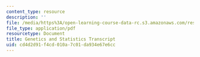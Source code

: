 ```yaml
---
content_type: resource
description: ''
file: /media/https%3A/open-learning-course-data-rc.s3.amazonaws.com/res-tll-004-stem-concept-videos-fall-2013/cd4d2d91f4cd010a7c01da934e67e6cc_MITRES_TLL-004F13_Genetics.pdf
file_type: application/pdf
resourcetype: Document
title: Genetics and Statistics Transcript
uid: cd4d2d91-f4cd-010a-7c01-da934e67e6cc
---
```


